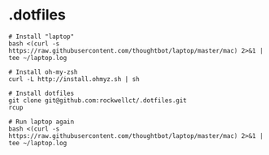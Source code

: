 .dotfiles
=========

    # Install "laptop"
    bash <(curl -s https://raw.githubusercontent.com/thoughtbot/laptop/master/mac) 2>&1 | tee ~/laptop.log

    # Install oh-my-zsh
    curl -L http://install.ohmyz.sh | sh

    # Install dotfiles
    git clone git@github.com:rockwellct/.dotfiles.git
    rcup

    # Run laptop again
    bash <(curl -s https://raw.githubusercontent.com/thoughtbot/laptop/master/mac) 2>&1 | tee ~/laptop.log
